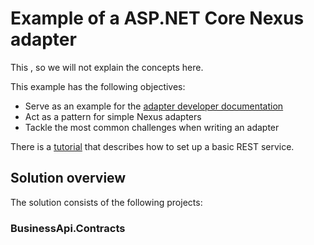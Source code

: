 # Example of a ASP.NET Core Nexus adapter

This  , so we will not explain the concepts here.

This example has the following objectives:
* Serve as an example for the [adapter developer documentation](https://nexus.link/docs/development/nexus-adapter)
* Act as a pattern for simple Nexus adapters
* Tackle the most common challenges when writing an adapter

There is a [tutorial](https://nexus.link/docs/development/tutorials#create-a-rest-service) that describes how to set up a basic REST service.

## Solution overview

The solution consists of the following projects:

### BusinessApi.Contracts







